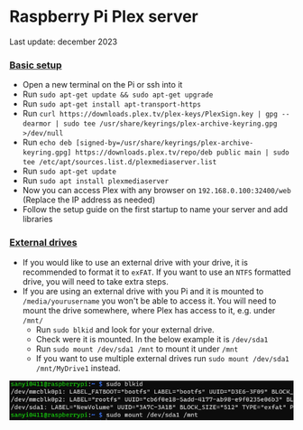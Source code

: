 # Raspberry Pi Plex server

Last update: december 2023

### <u>Basic setup</u>
- Open a new terminal on the Pi or ssh into it
- Run `sudo apt-get update && sudo apt-get upgrade`
- Run `sudo apt-get install apt-transport-https`
- Run `curl https://downloads.plex.tv/plex-keys/PlexSign.key | gpg --dearmor | sudo tee /usr/share/keyrings/plex-archive-keyring.gpg >/dev/null`
- Run `echo deb [signed-by=/usr/share/keyrings/plex-archive-keyring.gpg] https://downloads.plex.tv/repo/deb public main | sudo tee /etc/apt/sources.list.d/plexmediaserver.list`
- Run `sudo apt-get update`
- Run `sudo apt install plexmediaserver`
- Now you can access Plex with any browser on `192.168.0.100:32400/web` (Replace the IP address as needed)
- Follow the setup guide on the first startup to name your server and add libraries

### <u>External drives</u>
- If you would like to use an external drive with your drive, it is recommended to format it to `exFAT`. If you want to use an `NTFS` formatted drive, you will need to take extra steps.
- If you are using an external drive with you Pi and it is mounted to `/media/yourusername` you won't be able to access it. You will need to mount the drive somewhere, where Plex has access to it, e.g. under `/mnt/`
    - Run `sudo blkid` and look for your external drive. 
    - Check were it is mounted. In the below example it is `/dev/sda1`
    - Run `sudo mount /dev/sda1 /mnt` to mount it under `/mnt`
    - If you want to use multiple external drives run `sudo mount /dev/sda1 /mnt/MyDrive1` instead.

![](images/1.png)